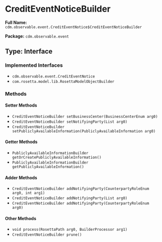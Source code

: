# CreditEventNoticeBuilder

**Full Name:** `cdm.observable.event.CreditEventNotice$CreditEventNoticeBuilder`

**Package:** `cdm.observable.event`

## Type: Interface

### Implemented Interfaces

- `cdm.observable.event.CreditEventNotice`
- `com.rosetta.model.lib.RosettaModelObjectBuilder`

### Methods

#### Setter Methods

- `CreditEventNoticeBuilder setBusinessCenter(BusinessCenterEnum arg0)`
- `CreditEventNoticeBuilder setNotifyingParty(List arg0)`
- `CreditEventNoticeBuilder setPubliclyAvailableInformation(PubliclyAvailableInformation arg0)`

#### Getter Methods

- `PubliclyAvailableInformationBuilder getOrCreatePubliclyAvailableInformation()`
- `PubliclyAvailableInformationBuilder getPubliclyAvailableInformation()`

#### Adder Methods

- `CreditEventNoticeBuilder addNotifyingParty(CounterpartyRoleEnum arg0, int arg1)`
- `CreditEventNoticeBuilder addNotifyingParty(List arg0)`
- `CreditEventNoticeBuilder addNotifyingParty(CounterpartyRoleEnum arg0)`

#### Other Methods

- `void process(RosettaPath arg0, BuilderProcessor arg1)`
- `CreditEventNoticeBuilder prune()`

